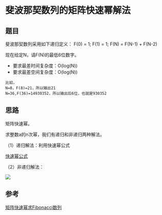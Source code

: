 # 斐波那契数列的矩阵快速幂解法
## 题目

斐波那契数列采用如下递归定义：
F(0) = 1;
F(1) = 1;
F(N) = F(N-1) + F(N-2)

现在给定N，请F(N)的最低6位数字。

 - 要求最差时间复杂度：O(log(N))
 - 要求最差空间复杂度：O(log(N))
```
比如，
N=8，F(8)=21，所以输出21
N=36,F(36)=14930352，所以输出后6位，也就是930352
```

## 思路

矩阵快速幂。

求整数a的n次幂，我们有递归和非递归两种解法。

（1）递归解法：利用快速幂公式

[快速幂公式](https://github.com/fangrui006/Algorithm-Data-Structure/blob/master/resources/pic/%E5%BF%AB%E9%80%9F%E5%B9%82%E5%85%AC%E5%BC%8F.png)

（2）非递归解法：

<img src="http://chart.googleapis.com/chart?cht=tx&chl= \\(x=\frac{-b\pm\sqrt{b^2-4ac}}{2a}\\)" style="border:none;">




## 参考

[矩阵快速幂求Fibonacci数列](http://www.cnblogs.com/dongsheng/archive/2013/06/02/3114073.html)
